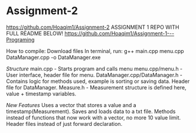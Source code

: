 # Assignment-2
https://github.com/Hoaqim1/Assignment-2
ASSIGNMENT 1 REPO WITH FULL README BELOW!
https://github.com/Hoaqim1/Assignment-1---Programing

How to compile:
Download files
In terminal, run:
g++ main.cpp menu.cpp DataManager.cpp -o DataManager.exe


*Structure*
main.cpp - Starts program and calls menu
menu.cpp/menu.h - User interface, header file for menu.
DataManager.cpp/DataManager.h - Contains logic for methods used, example is sorting or saving data. Header file for DataManager.
Measure.h - Measurement structure is defined here, value + timestamp variables.

*New Features*
Uses a vector that stores a value and a timestamp(Measurement).
Saves and loads data to a txt file.
Methods instead of functions that now work with a vector, no more 10 value limit.
Header files instead of just forward declaration.